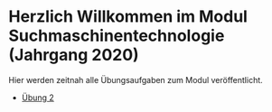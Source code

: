 # Herzlich Willkommen im Modul Suchmaschinentechnologie (Jahrgang 2020)

Hier werden zeitnah alle Übungsaufgaben zum Modul veröffentlicht.

* [Übung 2](ueb2/README.md)
